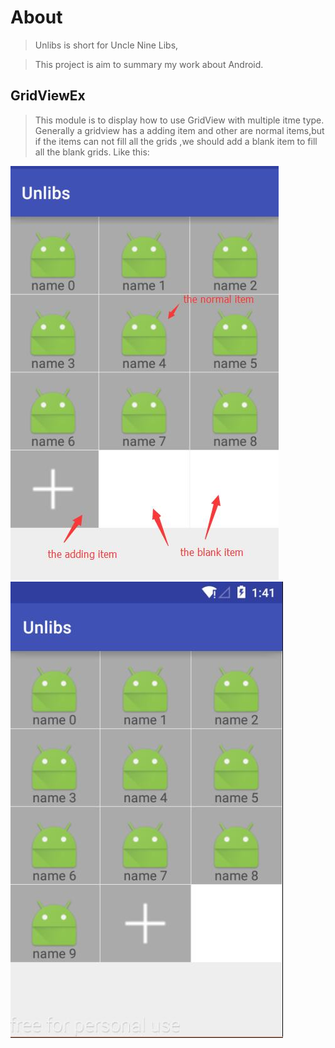 About
=========
> Unlibs is short for Uncle Nine Libs,

> This project is aim to summary my work about Android.

GridViewEx
----------
> This module is to display how to use GridView with multiple itme type. Generally a gridview has a adding item and other are normal items,but if the items can not fill all the grids ,we should add a blank item to fill all the blank grids. Like this:
<img src="/image/image_1.jpg" alt="alt text" title="image_1"  />
<img src="/image/image_2.jpg" alt="alt text" title="image_2"  />


